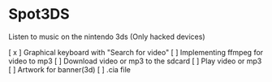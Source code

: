 # Spot3DS
Listen to music on the nintendo 3ds (Only hacked devices)

[ x ] Graphical keyboard with "Search for video"
[   ] Implementing ffmpeg for video to mp3
[   ] Download video or mp3 to the sdcard
[   ] Play video or mp3
[   ] Artwork for banner(3d)
[   ] .cia file
